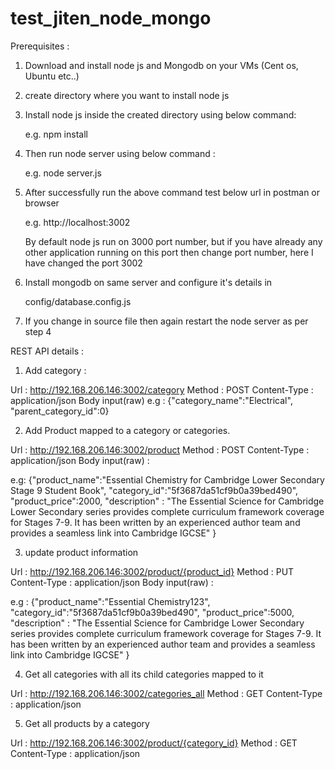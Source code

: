 # test_jiten_node_mongo

Prerequisites : 

1. Download and install node js and Mongodb on your VMs (Cent os, Ubuntu etc..)

2. create directory where you want to install node js 

3. Install node js inside the created directory using below command:

	e.g. npm install

4. Then run node server using below command : 

	e.g. node server.js	
	
5. After successfully run the above command test below url in postman or browser 

	e.g. http://localhost:3002
	
	By default node js run on 3000 port number, but if you have already any other application running on this port 
	then change port number, here I have changed the port 3002 
	
6. Install mongodb on same server and configure it's details in 
	
	config/database.config.js	
	
7. If you change in source file then again restart the node server as per step 4 


REST API details : 

1. Add category : 

Url : http://192.168.206.146:3002/category
Method : POST
Content-Type : application/json
Body input(raw)
e.g : {"category_name":"Electrical", "parent_category_id":0}

2. Add Product mapped to a category or categories.

Url : http://192.168.206.146:3002/product
Method : POST
Content-Type : application/json
Body input(raw) : 

e.g: {"product_name":"Essential Chemistry for Cambridge Lower Secondary Stage 9 Student Book", 
"category_id":"5f3687da51cf9b0a39bed490",
"product_price":2000,
"description" : "The Essential Science for Cambridge Lower Secondary series provides complete curriculum framework coverage for Stages 7-9. It has been written by an experienced author team and provides a seamless link into Cambridge IGCSE"
}

3. update product information

Url : http://192.168.206.146:3002/product/{product_id}
Method : PUT
Content-Type : application/json
Body input(raw) : 

e.g : 
{"product_name":"Essential Chemistry123", 
"category_id":"5f3687da51cf9b0a39bed490",
"product_price":5000,
"description" : "The Essential Science for Cambridge Lower Secondary series provides complete curriculum framework coverage for Stages 7-9. It has been written by an experienced author team and provides a seamless link into Cambridge IGCSE"
}

4. Get all categories with all its child categories mapped to it

Url : http://192.168.206.146:3002/categories_all
Method : GET
Content-Type : application/json



5. Get all products by a category

Url : http://192.168.206.146:3002/product/{category_id}
Method : GET
Content-Type : application/json




	
	
	

	 


